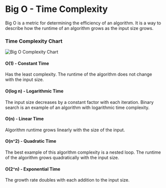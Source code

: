 # Big O - Time Complexity


Big O is a metric for determining the efficiency of an algorithm. It is a way to describe how the runtime of an algorithm grows as the input size grows.

### Time Complexity Chart
![Big O Complexity Chart](https://www.freecodecamp.org/news/content/images/2021/06/1_KfZYFUT2OKfjekJlCeYvuQ.jpeg)

#### O(1) - Constant Time
Has the least complexity. The runtime of the algorithm does not change with the input size.

#### O(log n) - Logarithmic Time
The input size decreases by a constant factor with each iteration. Binary search is an example of an algorithm with logarithmic time complexity.

#### O(n) - Linear Time
Algorithm runtime grows linearly with the size of the input.

#### O(n^2) - Quadratic Time
The best example of this algorithm complexity is a nested loop. The runtime of the algorithm grows quadratically with the input size.

#### O(2^n) - Exponential Time
The growth rate doubles with each addition to the input size.
